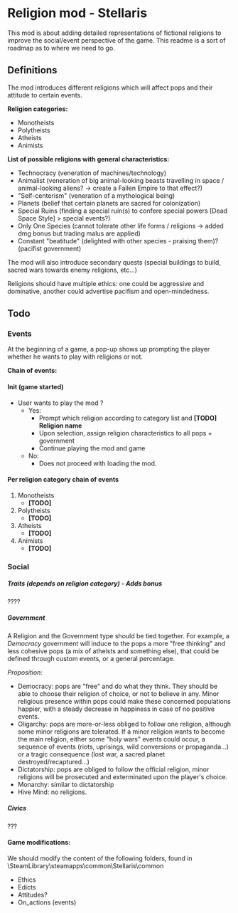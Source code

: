 # Religion mod - Stellaris

This mod is about adding detailed representations of fictional religions to improve the social/event perspective of the game. This readme is a sort of roadmap as to where we need to go.

## Definitions

The mod introduces different religions which will affect pops and their attitude to certain events.


**Religion categories:**
- Monotheists
- Polytheists
- Atheists
- Animists 

**List of possible religions with general characteristics:**
- Technocracy (veneration of machines/technology)
- Animalist (veneration of big animal-looking beasts travelling in space / animal-looking aliens? -> create a Fallen Empire to that effect?)
- "Self-centerism" (veneration of a mythological being)
- Planets (belief that certain planets are sacred for colonization)
- Special Ruins (finding a special ruin(s) to confere special powers [Dead Space Style] > special events?)
- Only One Species (cannot tolerate other life forms / religions -> added dmg bonus but trading malus are applied)
- Constant "beatitude" (delighted with other species - praising them)? (pacifist government)

The mod will also introduce secondary quests (special buildings to build, sacred wars towards enemy religions, etc...)

Religions should have multiple ethics: one could be aggressive and dominative, another could advertise pacifism and open-mindedness.

## Todo

### Events
At the beginning of a game, a pop-up shows up prompting the player whether he wants to play with religions or not.

**Chain of events:**

#### Init (game started)

- User wants to play the mod ?
	- Yes:
		- Prompt which religion according to category list and **[TODO] Religion name**
		- Upon selection, assign religion characteristics to all pops + government
		- Continue playing the mod and game
	- No:
		- Does not proceed with loading the mod.
		
		
#### Per religion category chain of events
	
1. Monotheists
	- **[TODO]**
2. Polytheists
	- **[TODO]**
3. Atheists
	- **[TODO]**
4. Animists
	- **[TODO]**

### Social

##### Traits (depends on religion category) - Adds bonus

???? 

##### Government
A Religion and the Government type should be tied together. For example, a *Democracy* government will induce to the pops a more "free thinking" and less cohesive pops (a mix of atheists and something else), that could be defined through custom events, or a general percentage.

*Proposition*:
- Democracy: pops are "free" and do what they think. They should be able to choose their religion of choice, or not to believe in any. Minor religious presence within pops could make these concerned populations happier, with a steady decrease in happiness in case of no positive events.
- Oligarchy: pops are more-or-less obliged to follow one religion, although some minor religions are tolerated. If a minor religion wants to become the main religion, either some "holy wars" events could occur, a sequence of events (riots, uprisings, wild conversions or propaganda...) or a tragic consequence (lost war, a sacred planet destroyed/recaptured...)
- Dictatorship: pops are obliged to follow the official religion, minor religions will be prosecuted and exterminated upon the player's choice.
- Monarchy: similar to dictatorship
- Hive Mind: no religions.

##### Civics

??? 

#### Game modifications:
We should modify the content of the following folders, found in \SteamLibrary\steamapps\common\Stellaris\common

- Ethics
- Edicts
- Attitudes?
- On_actions (events)
